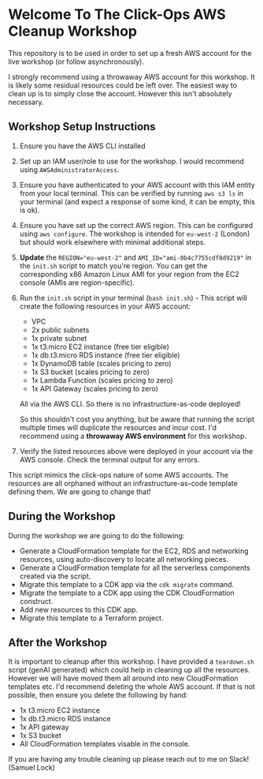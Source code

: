 # Welcome To The Click-Ops AWS Cleanup Workshop

This repository is to be used in order to set up a fresh AWS account for the live workshop (or follow asynchronously).

I strongly recommend using a throwaway AWS account for this workshop. It is likely some residual resources could be left over. The easiest way to clean up is to simply close the account. However this isn't absolutely necessary.

## Workshop Setup Instructions

1) Ensure you have the AWS CLI installed
2) Set up an IAM user/role to use for the workshop. I would recommend using `AWSAdministratorAccess`.
3) Ensure you have authenticated to your AWS account with this IAM entity from your local terminal. This can be verified by running `aws s3 ls` in your terminal (and expect a response of some kind, it can be empty, this is ok).
4) Ensure you have set up the correct AWS region. This can be configured using `aws configure`. The workshop is intended for `eu-west-2` (London) but should work elsewhere with minimal additional steps.
5) **Update** the `REGION="eu-west-2"` and `AMI_ID="ami-0b4c7755cdf0d9219"` in the `init.sh` script to match you're region. You can get the corresponding x86 Amazon Linux AMI for your region from the EC2 console (AMIs are region-specific).
5) Run the `init.sh` script in your terminal (`bash init.sh`) - This script will create the following resources in your AWS account:
    -   VPC
    -   2x public subnets
    -   1x private subnet
    -   1x t3.micro EC2 instance (free tier eligible)
    -   1x db.t3.micro RDS instance (free tier eligible)
    -   1x DynamoDB table (scales pricing to zero)
    -   1x S3 bucket (scales pricing to zero)
    -   1x Lambda Function (scales pricing to zero)
    -   1x API Gateway (scales pricing to zero)

    All via the AWS CLI. So there is no infrastructure-as-code deployed!

    So this shouldn't cost you anything, but be aware that running the script multiple times will duplicate the resources and incur cost. I'd recommend using a **throwaway AWS environment** for this workshop.
6) Verify the listed resources above were deployed in your account via the AWS console. Check the terminal output for any errors.

This script mimics the click-ops nature of some AWS accounts. The resources are all orphaned without an infrastructure-as-code template defining them. We are going to change that!

## During the Workshop

During the workshop we are going to do the following:
- Generate a CloudFormation template for the EC2, RDS and networking resources, using auto-discovery to locate all networking pieces.
- Generate a CloudFormation template for all the serverless components created via the script.
- Migrate this template to a CDK app via the `cdk migrate` command.
- Migrate the template to a CDK app using the CDK CloudFormation construct.
- Add new resources to this CDK app.
- Migrate this template to a Terraform project.


## After the Workshop

It is important to cleanup after this workshop. I have provided a `teardown.sh` script (genAI generated) which could help in cleaning up all the resources. However we will have moved them all around into new CloudFormation templates etc. I'd recommend deleting the whole AWS account. If that is not possible, then ensure you delete the following by hand:
- 1x t3.micro EC2 instance
- 1x db.t3.micro RDS instance
- 1x API gateway
- 1x S3 bucket
- All CloudFormation templates visable in the console.

If you are having any trouble cleaning up please reach out to me on Slack! (Samuel Lock)